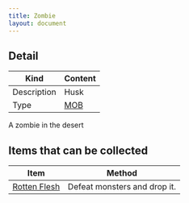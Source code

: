 ```yaml
---
title: Zombie
layout: document
---
```

## Detail

|Kind|Content|
|---|---|
|Description|Husk|
|Type|[MOB](MOB)|

A zombie in the desert

## Items that can be collected

|Item|Method|
|---|---|
|[Rotten Flesh](Rotten_Flesh)|Defeat monsters and drop it.|
